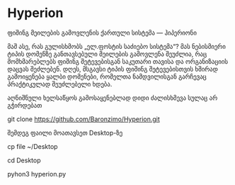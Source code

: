 # Hyperion

ფიშინგ მეილების გამოვლენის ქართული სისტემა — ჰიპერიონი

მაშ ასე, რას გულისხმობს „ელ.ფოსტის საძიებო სისტემა“? მას ნებისმიერი ტიპის დომენზე განთავსებული მეილების გამოვლენა შეუძლია, რაც მომხმარებლებს ფიშინგ შეტევებისგან საკუთარი თავისა და ორგანიზაციის დაცვას შეძლებენ. დღეს, მსგავსი ტიპის ფიშინგ შეტევებისთვის ხშირად გამოიყენება ყალბი დომენები, რომელთა ნამდვილისგან გარჩევაც პრაქტიკულად შეუძლებელი ხდება.


აღნიშნული ხელსაწყოს გამოსაყენებლად დიდი ძალისხმევა სულაც არ გჭირდებათ


git clone https://github.com/Baronzimo/Hyperion.git

შემდეგ ფაილი მოათავსეთ Desktop-ზე

cp file ~/Desktop

cd Desktop

pyhon3 hyperion.py
